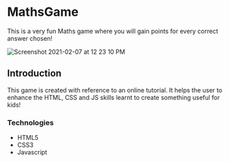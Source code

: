 # MathsGame
This is a very fun Maths game where you will gain points for every correct answer chosen!

![Screenshot 2021-02-07 at 12 23 10 PM](https://user-images.githubusercontent.com/71220433/107136585-b7a78f80-693f-11eb-9edc-563799cb50ba.png)

## Introduction
This game is created with reference to an online tutorial. It helps the user to enhance the HTML, CSS and JS skills learnt to create something useful for kids!

### Technologies
* HTML5
* CSS3
* Javascript


